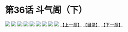 # 第36话 斗气阁（下）
![](https://mhpic.xiaomingtaiji.net/comic/D/斗破苍穹拆分版/36话/1.jpg-zymk.middle.webp)
![](https://mhpic.xiaomingtaiji.net/comic/D/斗破苍穹拆分版/36话/2.jpg-zymk.middle.webp)
![](https://mhpic.xiaomingtaiji.net/comic/D/斗破苍穹拆分版/36话/3.jpg-zymk.middle.webp)
![](https://mhpic.xiaomingtaiji.net/comic/D/斗破苍穹拆分版/36话/4.jpg-zymk.middle.webp)
![](https://mhpic.xiaomingtaiji.net/comic/D/斗破苍穹拆分版/36话/5.jpg-zymk.middle.webp)
![](https://mhpic.xiaomingtaiji.net/comic/D/斗破苍穹拆分版/36话/6.jpg-zymk.middle.webp)
![](https://mhpic.xiaomingtaiji.net/comic/D/斗破苍穹拆分版/36话/7.jpg-zymk.middle.webp)
![](https://mhpic.xiaomingtaiji.net/comic/D/斗破苍穹拆分版/36话/8.jpg-zymk.middle.webp)
![](https://mhpic.xiaomingtaiji.net/comic/D/斗破苍穹拆分版/36话/9.jpg-zymk.middle.webp)
[【上一章】](./35.md)
[【目录】](./README.md)
[【下一章】](./37.md)
